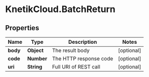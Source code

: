 # KnetikCloud.BatchReturn

## Properties
Name | Type | Description | Notes
------------ | ------------- | ------------- | -------------
**body** | **Object** | The result body | [optional] 
**code** | **Number** | The HTTP response code | [optional] 
**uri** | **String** | Full URI of REST call | [optional] 


